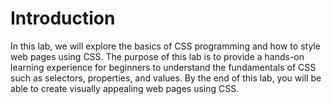 # Introduction

In this lab, we will explore the basics of CSS programming and how to style web pages using CSS. The purpose of this lab is to provide a hands-on learning experience for beginners to understand the fundamentals of CSS such as selectors, properties, and values. By the end of this lab, you will be able to create visually appealing web pages using CSS.
